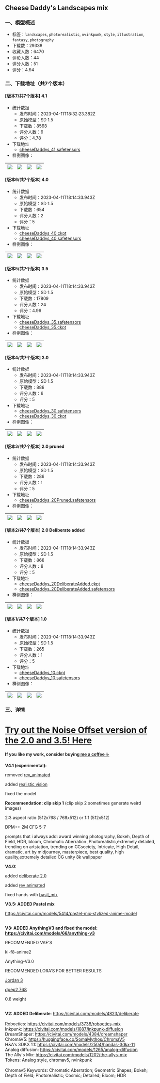 ## Cheese Daddy's Landscapes mix
### 一、模型概述

- 标签：`landscapes`, `photorealistic`, `nvinkpunk`, `style`, `illustration`, `fantasy`, `photography`
- 下载数：29338
- 收藏人数：6470
- 评论人数：44
- 评分人数：51
- 评分：4.94

### 二、下载地址（共7个版本）

#### [版本7/共7个版本] 4.1

- 统计数据
  - 发布时间：2023-04-11T18:32:23.382Z
  - 原始模型：SD 1.5
  - 下载数：8568
  - 评分人数：9
  - 评分：4.78
- 下载地址
  - [cheeseDaddys_41.safetensors](https://civitai.com/api/download/models/42985)
- 样例图像：

| <img src="https://image.civitai.com/xG1nkqKTMzGDvpLrqFT7WA/f5743ff4-f9eb-4353-6bf7-25a5e2007100/width=450/471002.jpeg" /> | <img src="https://image.civitai.com/xG1nkqKTMzGDvpLrqFT7WA/032747c0-1a19-4dc8-ada2-21b89f390200/width=450/471016.jpeg" /> | <img src="https://image.civitai.com/xG1nkqKTMzGDvpLrqFT7WA/d6d854e7-418e-4c8a-386d-91c718400100/width=450/471014.jpeg" /> | <img src="https://image.civitai.com/xG1nkqKTMzGDvpLrqFT7WA/ffc0c872-4dc9-4a4a-d941-46939d8b5900/width=450/471015.jpeg" /> |
| ---- | ---- | ---- | ---- |

#### [版本6/共7个版本] 4.0

- 统计数据
  - 发布时间：2023-04-11T18:14:33.943Z
  - 原始模型：SD 1.5
  - 下载数：654
  - 评分人数：2
  - 评分：5
- 下载地址
  - [cheeseDaddys_40.ckpt](https://civitai.com/api/download/models/42089?type=Model&format=PickleTensor&size=pruned&fp=fp16)
  - [cheeseDaddys_40.safetensors](https://civitai.com/api/download/models/42089)
- 样例图像：

| <img src="https://image.civitai.com/xG1nkqKTMzGDvpLrqFT7WA/31a20dfa-cc6f-49e3-9e7f-b607200d7300/width=450/462258.jpeg" /> | <img src="https://image.civitai.com/xG1nkqKTMzGDvpLrqFT7WA/756243da-ddae-44db-b0b8-51ed3001f700/width=450/462215.jpeg" /> | <img src="https://image.civitai.com/xG1nkqKTMzGDvpLrqFT7WA/edd3b00d-e18b-4d9d-495d-6db1ad61c600/width=450/462248.jpeg" /> | <img src="https://image.civitai.com/xG1nkqKTMzGDvpLrqFT7WA/be373dd7-7f7b-45e2-37a4-baf492065c00/width=450/462201.jpeg" /> |
| ---- | ---- | ---- | ---- |

#### [版本5/共7个版本] 3.5

- 统计数据
  - 发布时间：2023-04-11T18:14:33.943Z
  - 原始模型：SD 1.5
  - 下载数：17809
  - 评分人数：24
  - 评分：4.96
- 下载地址
  - [cheeseDaddys_35.safetensors](https://civitai.com/api/download/models/7304)
  - [cheeseDaddys_35.ckpt](https://civitai.com/api/download/models/7304?type=Model&format=PickleTensor&size=full&fp=fp16)
- 样例图像：

| <img src="https://image.civitai.com/xG1nkqKTMzGDvpLrqFT7WA/46ea935f-5f47-4ac6-1bf7-008497c28200/width=450/98562.jpeg" /> | <img src="https://image.civitai.com/xG1nkqKTMzGDvpLrqFT7WA/07e4c759-bb5b-4f47-27a7-bae00e0fa900/width=450/67555.jpeg" /> | <img src="https://image.civitai.com/xG1nkqKTMzGDvpLrqFT7WA/776b7140-f666-49cd-3aca-c8aa36585b00/width=450/67557.jpeg" /> | <img src="https://image.civitai.com/xG1nkqKTMzGDvpLrqFT7WA/2e75085f-5084-4b10-a585-9e84bcd61d00/width=450/67572.jpeg" /> |
| ---- | ---- | ---- | ---- |

#### [版本4/共7个版本] 3.0

- 统计数据
  - 发布时间：2023-04-11T18:14:33.943Z
  - 原始模型：SD 1.5
  - 下载数：888
  - 评分人数：6
  - 评分：5
- 下载地址
  - [cheeseDaddys_30.safetensors](https://civitai.com/api/download/models/6551)
  - [cheeseDaddys_30.ckpt](https://civitai.com/api/download/models/6551?type=Model&format=PickleTensor&size=full&fp=fp16)
- 样例图像：

| <img src="https://image.civitai.com/xG1nkqKTMzGDvpLrqFT7WA/e95b8624-cdcb-43dc-f507-98990abf6c00/width=450/59433.jpeg" /> | <img src="https://image.civitai.com/xG1nkqKTMzGDvpLrqFT7WA/be9f1705-6c64-4a7a-bb87-02a5747f8800/width=450/59432.jpeg" /> | <img src="https://image.civitai.com/xG1nkqKTMzGDvpLrqFT7WA/2c913526-697b-405a-a8b0-338beeabf300/width=450/59359.jpeg" /> | <img src="https://image.civitai.com/xG1nkqKTMzGDvpLrqFT7WA/083365ab-d451-4da8-d107-299277360900/width=450/59358.jpeg" /> |
| ---- | ---- | ---- | ---- |

#### [版本3/共7个版本] 2.0 pruned

- 统计数据
  - 发布时间：2023-04-11T18:14:33.943Z
  - 原始模型：SD 1.5
  - 下载数：286
  - 评分人数：1
  - 评分：5
- 下载地址
  - [cheeseDaddys_20Pruned.safetensors](https://civitai.com/api/download/models/8749)
- 样例图像：

| <img src="https://image.civitai.com/xG1nkqKTMzGDvpLrqFT7WA/912959e3-8271-43cb-ec56-86204cc51d00/width=450/83348.jpeg" /> | <img src="https://image.civitai.com/xG1nkqKTMzGDvpLrqFT7WA/455937ff-2022-4fed-47e3-72400ae73700/width=450/83347.jpeg" /> | <img src="https://image.civitai.com/xG1nkqKTMzGDvpLrqFT7WA/08637321-2b96-416a-7a75-614cc35ec500/width=450/83346.jpeg" /> | <img src="https://image.civitai.com/xG1nkqKTMzGDvpLrqFT7WA/56c54413-7e90-48a6-97eb-c40e325c4200/width=450/83345.jpeg" /> |
| ---- | ---- | ---- | ---- |

#### [版本2/共7个版本] 2.0 Deliberate added

- 统计数据
  - 发布时间：2023-04-11T18:14:33.943Z
  - 原始模型：SD 1.5
  - 下载数：868
  - 评分人数：8
  - 评分：5
- 下载地址
  - [cheeseDaddys_20DeliberateAdded.ckpt](https://civitai.com/api/download/models/5929?type=Model&format=PickleTensor&size=full&fp=fp16)
  - [cheeseDaddys_20DeliberateAdded.safetensors](https://civitai.com/api/download/models/5929)
- 样例图像：

| <img src="https://image.civitai.com/xG1nkqKTMzGDvpLrqFT7WA/0ce34d63-efed-4ec7-58cd-fac18bb82900/width=450/56262.jpeg" /> | <img src="https://image.civitai.com/xG1nkqKTMzGDvpLrqFT7WA/c94e7f16-9f88-4af7-ea22-329640167f00/width=450/56337.jpeg" /> | <img src="https://image.civitai.com/xG1nkqKTMzGDvpLrqFT7WA/49784737-2903-4419-eb5f-c29fac35eb00/width=450/56263.jpeg" /> | <img src="https://image.civitai.com/xG1nkqKTMzGDvpLrqFT7WA/0dfcbf90-abbb-4e5d-c2f1-f27eb17fd800/width=450/56284.jpeg" /> |
| ---- | ---- | ---- | ---- |

#### [版本1/共7个版本] 1.0

- 统计数据
  - 发布时间：2023-04-11T18:14:33.943Z
  - 原始模型：SD 1.5
  - 下载数：265
  - 评分人数：1
  - 评分：5
- 下载地址
  - [cheeseDaddys_10.ckpt](https://civitai.com/api/download/models/5834?type=Model&format=PickleTensor&size=full&fp=fp16)
  - [cheeseDaddys_10.safetensors](https://civitai.com/api/download/models/5834)
- 样例图像：

| <img src="https://image.civitai.com/xG1nkqKTMzGDvpLrqFT7WA/40d09f2a-d8be-4af1-ecb8-97845c576900/width=450/48723.jpeg" /> | <img src="https://image.civitai.com/xG1nkqKTMzGDvpLrqFT7WA/d036f83f-4c9f-43fa-8a87-bd52430a1900/width=450/48731.jpeg" /> | <img src="https://image.civitai.com/xG1nkqKTMzGDvpLrqFT7WA/3ce1071e-5dc1-4038-a67c-09b0e2745300/width=450/48730.jpeg" /> | <img src="https://image.civitai.com/xG1nkqKTMzGDvpLrqFT7WA/d0ed4503-b0fa-4ba5-e3dc-69511b9ac300/width=450/48727.jpeg" /> |
| ---- | ---- | ---- | ---- |


### 三、详情
<h1><u>Try out the Noise Offset version of the 2.0 and 3.5! </u><a target="_blank" rel="ugc" href="https://civitai.com/models/15037/cheese-daddys-landscapes-mix-or-offset-noise">Here</a></h1><p><strong>If you like my work, consider buying</strong><a rel="ugc" href="https://ko-fi.com/cheesedaddy"><strong> me a coffee </strong>☕</a></p><p><strong>V4.1 (experimental):</strong></p><p>removed <a target="_blank" rel="ugc" href="https://civitai.com/models/7371/rev-animated">rev_animated</a></p><p>added <a target="_blank" rel="ugc" href="https://civitai.com/models/4201/realistic-vision-v20">realistic vision</a></p><p>fixed the model</p><p></p><p><strong>Recommendation: clip skip 1</strong> (clip skip 2 sometimes generate weird images)</p><p>2:3 aspect ratio (512x768 / 768x512) or 1:1 (512x512)</p><p>DPM++ 2M CFG 5-7</p><p>prompts that i always add: award winning photography, Bokeh, Depth of Field, HDR, bloom, Chromatic Aberration ,Photorealistic,extremely detailed, trending on artstation, trending on CGsociety, Intricate, High Detail, dramatic, art by midjourney, masterpiece, best quality, high quality,extremely detailed CG unity 8k wallpaper</p><p></p><p><strong>V4.0:</strong></p><p>added <a target="_blank" rel="ugc" href="https://civitai.com/models/4823/deliberate">deliberate 2.0</a></p><p>added <a target="_blank" rel="ugc" href="https://civitai.com/models/7371/rev-animated">rev animated</a></p><p>fixed hands with <a target="_blank" rel="ugc" href="https://huggingface.co/nuigurumi/basil_mix/blob/main/Basil_mix_fixed.safetensors">basil_mix</a></p><p></p><p><strong>V3.5: ADDED Pastel mix</strong></p><p><a target="_blank" rel="ugc" href="https://civitai.com/models/5414/pastel-mix-stylized-anime-model">https://civitai.com/models/5414/pastel-mix-stylized-anime-model</a></p><p><br /><strong>V3: ADDED AnythingV3 and fixed the model: </strong><a target="_blank" rel="ugc" href="https://civitai.com/models/66/anything-v3"><strong>https://civitai.com/models/66/anything-v3</strong></a></p><p></p><p>RECOMMENDED VAE'S</p><p></p><p>kl-f8-anime2</p><p>Anything-V3.0</p><p></p><p>RECOMMENDED LORA'S FOR BETTER RESULTS</p><p><a target="_blank" rel="ugc" href="https://huggingface.co/SatyamSSJ10/Satyam_Public_LORA/blob/main/Jordan_3.safetensors">Jordan 3</a></p><p><a target="_blank" rel="ugc" href="https://huggingface.co/closertodeath/ctdlora/blob/main/dpep2%20768.pt">dpep2 768</a></p><p>0.8 weight</p><p><br /><strong>V2: ADDED Deliberate</strong>: <a target="_blank" rel="ugc" href="https://civitai.com/models/4823/deliberate">https://civitai.com/models/4823/deliberate</a><br /><br />Roboetics: <a target="_blank" rel="ugc" href="https://civitai.com/models/3738/roboetics-mix">https://civitai.com/models/3738/roboetics-mix</a><br />Inkpunk: <a target="_blank" rel="ugc" href="https://civitai.com/models/1087/inkpunk-diffusion">https://civitai.com/models/1087/inkpunk-diffusion</a><br />DreamShaper: <a target="_blank" rel="ugc" href="https://civitai.com/models/4384/dreamshaper">https://civitai.com/models/4384/dreamshaper</a><br />ChromaV5: <a target="_blank" rel="ugc" href="https://huggingface.co/SomaMythos/ChromaV5">https://huggingface.co/SomaMythos/ChromaV5</a><br />H&amp;A's 3DKX 1.1:<strong> </strong><a target="_blank" rel="ugc" href="https://civitai.com/models/2504/handas-3dkx-11">https://civitai.com/models/2504/handas-3dkx-11</a><br />Analog diffusion: <a target="_blank" rel="ugc" href="https://civitai.com/models/1265/analog-diffusion">https://civitai.com/models/1265/analog-diffusion</a><br />The Ally's Mix: <a target="_blank" rel="ugc" href="https://civitai.com/models/1202/the-allys-mix">https://civitai.com/models/1202/the-allys-mix</a><br />Tokens: Analog style, chromav5, nvinkpunk<br /><br />Chromav5 Keywords: Chromatic Aberration; Geometric Shapes; Bokeh; Depth of Field; Photorealistic; Cosmic; Detailed; Bloom; HDR</p><p></p><p></p>